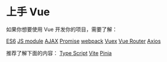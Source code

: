 # 上手 Vue

如果你想要使用 Vue 开发你的项目，需要了解：

[ES6](https://www.bookstack.cn/read/es6-3rd/sidebar.md)
[JS module](https://developer.mozilla.org/zh-CN/docs/Web/JavaScript/Guide/Modules)
[AJAX](https://developer.mozilla.org/zh-CN/docs/Web/Guide/AJAX)
[Promise](https://developer.mozilla.org/zh-CN/docs/Web/JavaScript/Guide/Using_promises)
[webpack](https://webpack.docschina.org/)
[Vuex](https://vuex.vuejs.org/zh/index.html)
[Vue Router](https://router.vuejs.org/zh/)
[Axios](https://www.axios-http.cn/)

推荐了解下面的内容：
[Type Script](https://www.tslang.cn/index.html)
[Vite](https://vitejs.cn/)
[Pinia](https://pinia.web3doc.top/)

